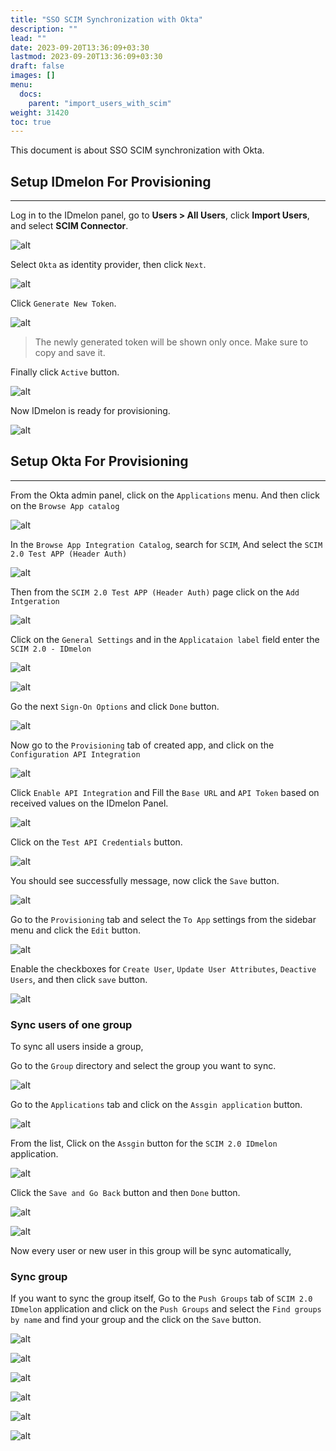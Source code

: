 ```yaml
---
title: "SSO SCIM Synchronization with Okta"
description: ""
lead: ""
date: 2023-09-20T13:36:09+03:30
lastmod: 2023-09-20T13:36:09+03:30
draft: false
images: []
menu:
  docs:
    parent: "import_users_with_scim"
weight: 31420
toc: true
---
```


This document is about SSO SCIM synchronization with Okta.

## Setup IDmelon For Provisioning

---

Log in to the IDmelon panel, go to **Users > All Users**, click **Import Users**, and select **SCIM Connector**.

![alt](/images/vendor/scim/okta/panel_01.png)

Select `Okta` as identity provider, then click `Next`.

![alt](/images/vendor/scim/okta/panel_02.png)

Click `Generate New Token`.

![alt](/images/vendor/scim/okta/panel_03.png)

> The newly generated token will be shown only once. Make sure to copy and save it.

Finally click `Active` button.

![alt](/images/vendor/scim/okta/panel_04.png)

Now IDmelon is ready for provisioning.

![alt](/images/vendor/scim/okta/panel_05.png)

## Setup Okta For Provisioning

---

From the Okta admin panel, click on the `Applications` menu. And then click on the `Browse App catalog`

![alt](/images/vendor/scim/okta/01.png)

In the `Browse App Integration Catalog`, search for `SCIM`, And select the `SCIM 2.0 Test APP (Header Auth)`

![alt](/images/vendor/scim/okta/02.png)

Then from the `SCIM 2.0 Test APP (Header Auth)` page click on the `Add Intgeration`

![alt](/images/vendor/scim/okta/03.png)

Click on the `General Settings` and in the `Applicataion label` field enter the `SCIM 2.0 - IDmelon`

![alt](/images/vendor/scim/okta/04.png)

![alt](/images/vendor/scim/okta/05.png)

Go the next `Sign-On Options` and click `Done` button.

![alt](/images/vendor/scim/okta/06.png)

Now go to the `Provisioning` tab of created app, and click on the `Configuration API Integration`

![alt](/images/vendor/scim/okta/08.png)

Click `Enable API Integration` and Fill the `Base URL` and `API Token` based on received values on the IDmelon Panel.

![alt](/images/vendor/scim/okta/09.png)

Click on the `Test API Credentials` button.

![alt](/images/vendor/scim/okta/10.png)

You should see successfully message, now click the `Save` button.

![alt](/images/vendor/scim/okta/11.png)

Go to the `Provisioning` tab and select the `To App` settings from the sidebar menu and click the `Edit` button.

![alt](/images/vendor/scim/okta/13.png)

Enable the checkboxes for `Create User`, `Update User Attributes`, `Deactive Users`, and then click `save` button.

![alt](/images/vendor/scim/okta/14.png)

### Sync users of one group

To sync all users inside a group,

Go to the `Group` directory and select the group you want to sync.

![alt](/images/vendor/scim/okta/15.png)

Go to the `Applications` tab and click on the `Assgin application` button.

![alt](/images/vendor/scim/okta/16.png)

From the list, Click on the `Assgin` button for the `SCIM 2.0 IDmelon` application.

![alt](/images/vendor/scim/okta/17.png)

Click the `Save and Go Back` button and then `Done` button.

![alt](/images/vendor/scim/okta/18.png)

![alt](/images/vendor/scim/okta/19.png)

Now every user or new user in this group will be sync automatically,

### Sync group

If you want to sync the group itself, Go to the `Push Groups` tab of `SCIM 2.0 IDmelon` application and click on the `Push Groups` and select the `Find groups by name` and find your group and the click on the `Save` button.

![alt](/images/vendor/scim/okta/20.png)

![alt](/images/vendor/scim/okta/21.png)

![alt](/images/vendor/scim/okta/22.png)

![alt](/images/vendor/scim/okta/23.png)

![alt](/images/vendor/scim/okta/24.png)

![alt](/images/vendor/scim/okta/25.png)
